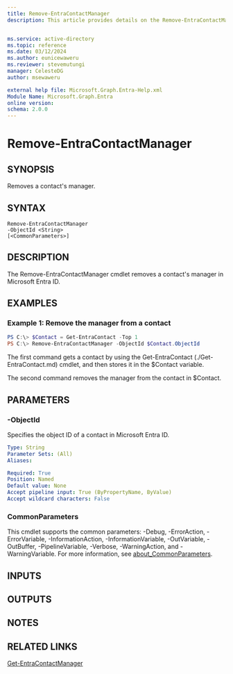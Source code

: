 ```yaml
---
title: Remove-EntraContactManager
description: This article provides details on the Remove-EntraContactManager command.


ms.service: active-directory
ms.topic: reference
ms.date: 03/12/2024
ms.author: eunicewaweru
ms.reviewer: stevemutungi
manager: CelesteDG
author: msewaweru

external help file: Microsoft.Graph.Entra-Help.xml
Module Name: Microsoft.Graph.Entra
online version:
schema: 2.0.0
---
```


# Remove-EntraContactManager

## SYNOPSIS
Removes a contact's manager.

## SYNTAX

```
Remove-EntraContactManager
-ObjectId <String> 
[<CommonParameters>]
```

## DESCRIPTION
The Remove-EntraContactManager cmdlet removes a contact's manager in Microsoft Entra ID.
## EXAMPLES

### Example 1: Remove the manager from a contact

```powershell
PS C:\> $Contact = Get-EntraContact -Top 1
PS C:\> Remove-EntraContactManager -ObjectId $Contact.ObjectId
```

The first command gets a contact by using the Get-EntraContact (./Get-EntraContact.md) cmdlet, and then stores it in the $Contact variable.

The second command removes the manager from the contact in $Contact.

## PARAMETERS

### -ObjectId
Specifies the object ID of a contact in Microsoft Entra ID.

```yaml
Type: String
Parameter Sets: (All)
Aliases:

Required: True
Position: Named
Default value: None
Accept pipeline input: True (ByPropertyName, ByValue)
Accept wildcard characters: False
```

### CommonParameters
This cmdlet supports the common parameters: -Debug, -ErrorAction, -ErrorVariable, -InformationAction, -InformationVariable, -OutVariable, -OutBuffer, -PipelineVariable, -Verbose, -WarningAction, and -WarningVariable. For more information, see [about_CommonParameters](http://go.microsoft.com/fwlink/?LinkID=113216).

## INPUTS

## OUTPUTS

## NOTES

## RELATED LINKS

[Get-EntraContactManager]()
